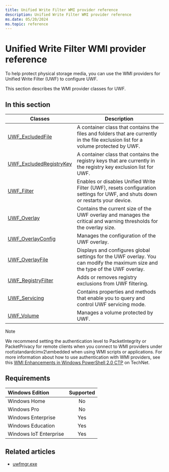 ```yaml
---
title: Unified Write Filter WMI provider reference
description: Unified Write Filter WMI provider reference
ms.date: 05/20/2024
ms.topic: reference
---
```


# Unified Write Filter WMI provider reference

To help protect physical storage media, you can use the WMI providers for Unified Write Filter (UWF) to configure UWF.

This section describes the WMI provider classes for UWF.

## In this section

| Classes | Description |
|---------|-------------|
| [UWF_ExcludedFile](uwf-excludedfile.md) | A container class that contains the files and folders that are currently in the file exclusion list for a volume protected by UWF.|
| [UWF_ExcludedRegistryKey](uwf-excludedregistrykey.md) | A container class that contains the registry keys that are currently in the registry key exclusion list for UWF. |
| [UWF_Filter](uwf-filter.md) | Enables or disables Unified Write Filter (UWF), resets configuration settings for UWF, and shuts down or restarts your device. |
| [UWF_Overlay](uwf-overlay.md) | Contains the current size of the UWF overlay and manages the critical and warning thresholds for the overlay size. |
| [UWF_OverlayConfig](uwf-overlayconfig.md) | Manages the configuration of the UWF overlay. |
| [UWF_OverlayFile](uwf-overlayfile.md) | Displays and configures global settings for the UWF overlay. You can modify the maximum size and the type of the UWF overlay. |
| [UWF_RegistryFilter](uwf-registryfilter.md) | Adds or removes registry exclusions from UWF filtering. |
| [UWF_Servicing](uwf-servicing.md) | Contains properties and methods that enable you to query and control UWF servicing mode. |
| [UWF_Volume](uwf-volume.md) | Manages a volume protected by UWF. |

> [!NOTE]
> We recommend setting the authentication level to PacketIntegrity or PacketPrivacy for remote clients when you connect to WMI providers under root\\standardcimv2\\embedded when using WMI scripts or applications. For more information about how to use authentication with WMI providers, see this [WMI Enhancements in Windows PowerShell 2.0 CTP](/previous-versions/windows/it-pro/windows-powershell-1.0/ff730973(v=technet.10)) on TechNet.

## Requirements

| Windows Edition        | Supported |
|:-----------------------|:---------:|
| Windows Home           | No        |
| Windows Pro            | No        |
| Windows Enterprise     | Yes       |
| Windows Education      | Yes       |
| Windows IoT Enterprise | Yes       |

## Related articles

- [uwfmgr.exe](uwfmgrexe.md)
